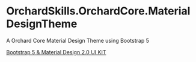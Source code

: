 # OrchardSkills.OrchardCore.MaterialDesignTheme

A Orchard Core Material Design Theme using Bootstrap 5

[Bootstrap 5 & Material Design 2.0 UI KIT](https://github.com/mdbootstrap/mdb-ui-kit)
